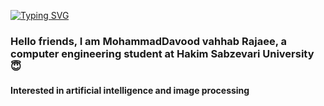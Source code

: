 [![Typing SVG](https://readme-typing-svg.demolab.com?font=Fira+Code&size=36&pause=1000&color=34F500&vCenter=true&width=435&height=45&lines=Hi+;I'm+Davood+;I+love+AI+;Junior+Back-end+dev.;Always+learning+)](https://git.io/typing-svg)


### Hello friends, I am MohammadDavood vahhab Rajaee, a computer engineering student at Hakim Sabzevari University 😇
#### Interested in artificial intelligence and image processing
##### 
<!--
MDVR9980/MDVR9980 is a ✨ _special_ ✨ repository because its README.md (this file) appears on your GitHub profile.

Here are some ideas to get you started:

- 🔭 I’m currently working on ...
- 🌱 I’m currently learning ...
- 👯 I’m looking to collaborate on ...
- 🤔 I’m looking for help with ...
- 💬 Ask me about ...
- 📫 How to reach me: ...
- 😄 Pronouns: ...
- ⚡️ Fun fact: ...
-->
